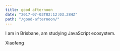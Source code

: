 ```yaml
---
title: good afternoon
date: "2017-07-03T02:12:03.284Z"
path: "/good-afternoon/"
---
```


I am in Brisbane, am studying JavaScript ecosystem.

Xiaofeng

